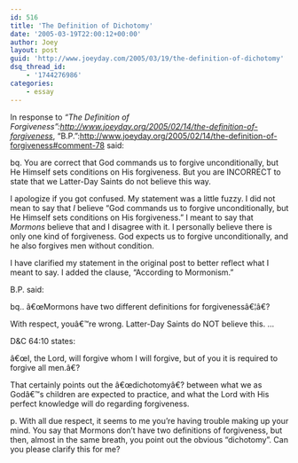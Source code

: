 ```yaml
---
id: 516
title: 'The Definition of Dichotomy'
date: '2005-03-19T22:00:12+00:00'
author: Joey
layout: post
guid: 'http://www.joeyday.com/2005/03/19/the-definition-of-dichotomy'
dsq_thread_id:
    - '1744276986'
categories:
    - essay
---
```


In response to <cite>“The Definition of Forgiveness”:http://www.joeyday.org/2005/02/14/the-definition-of-forgiveness</cite>, “B.P.”:http://www.joeyday.org/2005/02/14/the-definition-of-forgiveness#comment-78 said:

bq. You are correct that God commands us to forgive unconditionally, but He Himself sets conditions on His forgiveness. But you are INCORRECT to state that we Latter-Day Saints do not believe this way.

I apologize if you got confused. My statement was a little fuzzy. I did not mean to say that *I* believe “God commands us to forgive unconditionally, but He Himself sets conditions on His forgiveness.” I meant to say that *Mormons* believe that and I disagree with it. I personally believe there is only one kind of forgiveness. God expects us to forgive unconditionally, and he also forgives men without condition.

I have clarified my statement in the original post to better reflect what I meant to say. I added the clause, “According to Mormonism.”

B.P. said:

bq.. â€œMormons have two different definitions for forgivenessâ€¦â€?

With respect, youâ€™re wrong. Latter-Day Saints do NOT believe this. …

D&amp;C 64:10 states:

â€œI, the Lord, will forgive whom I will forgive, but of you it is required to forgive all men.â€?

That certainly points out the â€œdichotomyâ€? between what we as Godâ€™s children are expected to practice, and what the Lord with His perfect knowledge will do regarding forgiveness.

p. With all due respect, it seems to me you’re having trouble making up your mind. You say that Mormons don’t have two definitions of forgiveness, but then, almost in the same breath, you point out the obvious “dichotomy”. Can you please clarify this for me?
